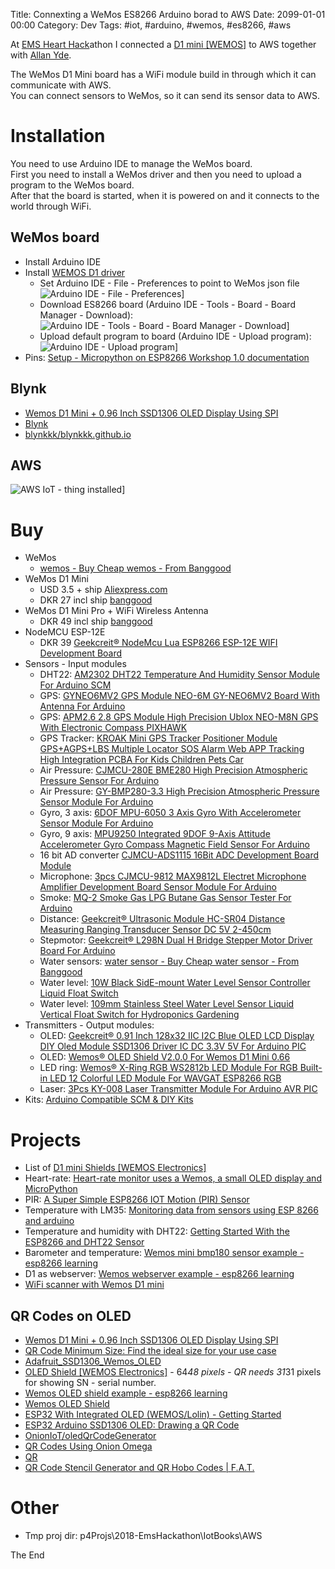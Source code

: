 Title: Connexting a WeMos ES8266 Arduino borad to AWS
Date: 2099-01-01 00:00
Category: Dev
Tags: #iot, #arduino, #wemos, #es8266, #aws

At [EMS Heart Hack](https://ideation-emshearthack.bemyapp.com/#/event)athon I connected a [D1 mini [WEMOS]](https://wiki.wemos.cc/products:d1:d1_mini) to AWS together with [Allan Yde](http://www.inyourmind.world/).  

The WeMos D1 Mini board has a WiFi module build in through which it can communicate with AWS.  
You can connect sensors to WeMos, so it can send its sensor data to AWS.  

# Installation

You need to use Arduino IDE to manage the WeMos board.  
First you need to install a WeMos driver and then you need to upload a program to the WeMos board.  
After that the board is started, when it is powered on and it connects to the world through WiFi.

## WeMos board

* Install Arduino IDE
* Install [WEMOS D1 driver](https://wiki.wemos.cc/tutorials:get_started:get_started_in_arduino#using_boards_manager)
    * Set Arduino IDE - File - Preferences to point to WeMos json file  
    ![Arduino IDE - File - Preferences](img/2018/2018-09-16-hack-arduino1.PNG)]
    * Download ES8266 board (Arduino IDE - Tools - Board - Board Manager - Download):  
    ![Arduino IDE - Tools - Board - Board Manager - Download](img/2018/2018-09-16-hack-arduino2.PNG)]
    * Upload default program to board (Arduino IDE - Upload program):  
    ![Arduino IDE - Upload program](img/2018/2018-09-16-hack-arduino4.PNG)]
* Pins: [Setup - Micropython on ESP8266 Workshop 1.0 documentation](https://micropython-on-wemos-d1-mini.readthedocs.io/en/latest/setup.html#development-board)

## Blynk

* [Wemos D1 Mini + 0.96 Inch SSD1306 OLED Display Using SPI](https://www.instructables.com/id/Wemos-D1-Mini-096-SSD1306-OLED-Display-Using-SPI/)
* [Blynk](https://docs.blynk.cc/)
* [blynkkk/blynkkk.github.io](https://github.com/blynkkk/blynkkk.github.io)

## AWS

![AWS IoT - thing installed](img/2018/2018-09-16-hack-arduino5.PNG)]


# Buy

* WeMos
    * [wemos - Buy Cheap wemos - From Banggood](https://www.banggood.com/search/wemos.html)
* WeMos D1 Mini
    * USD 3.5 + ship [Aliexpress.com](https://www.aliexpress.com/store/product/D1-mini-Mini-NodeMcu-4M-bytes-Lua-WIFI-Internet-of-Things-development-board-based-ESP8266/1331105_32529101036.html)
    * DKR 27 incl ship [banggood](https://www.banggood.com/Wemos-D1-Mini-V3_0_0-WIFI-Internet-Of-Things-Development-Board-Based-ESP8266-4MB-p-1264245.html?rmmds=category)
* WeMos D1 Mini Pro + WiFi Wireless Antenna
    * DKR 49 incl ship [banggood](https://www.banggood.com/WeMos-D1-Mini-Pro-16-Module-ESP8266-Series-WiFi-Wireless-Antenna-p-1144951.html?rmmds=category)
* NodeMCU ESP-12E
    * DKR 39 [Geekcreit® NodeMcu Lua ESP8266 ESP-12E WIFI Development Board](https://www.banggood.com/Geekcreit-Doit-NodeMcu-Lua-ESP8266-ESP-12E-WIFI-Development-Board-p-985891.html?rmmds=detail-top-buytogether-auto)
* Sensors - Input modules
    * DHT22: [AM2302 DHT22 Temperature And Humidity Sensor Module For Arduino SCM](https://www.banggood.com/AM2302-DHT22-Temperature-And-Humidity-Sensor-Module-For-Arduino-SCM-p-937403.html?rmmds=category)
    * GPS: [GYNEO6MV2 GPS Module NEO-6M GY-NEO6MV2 Board With Antenna For Arduino](https://www.banggood.com/GYNEO6MV2-GPS-Module-NEO-6M-GY-NEO6MV2-Board-With-Antenna-For-Arduino-p-1196661.html?rmmds=search)
    * GPS: [APM2.6 2.8 GPS Module High Precision Ublox NEO-M8N GPS With Electronic Compass PIXHAWK](https://www.banggood.com/APM2_6-2_8-GPS-Module-High-Precision-Ublox-NEO-M8N-GPS-With-Electronic-Compass-PIXHAWK-p-1240362.html?rmmds=category)
    * GPS Tracker: [KROAK Mini GPS Tracker Positioner Module GPS+AGPS+LBS Multiple Locator SOS Alarm Web APP Tracking High Integration PCBA For Kids Children Pets Car](https://www.banggood.com/KROAK-Mini-GPS-Tracker-Positioner-Module-GPSAGPSLBS-Multiple-Locator-SOS-Alarm-Web-APP-Tracking-p-1245615.html?rmmds=search)
    * Air Pressure: [CJMCU-280E BME280 High Precision Atmospheric Pressure Sensor For Arduino](https://www.banggood.com/CJMCU-280E-BME280-High-Precision-Atmospheric-Pressure-Sensor-For-Arduino-p-1103115.html?rmmds=category)
    * Air Pressure: [GY-BMP280-3.3 High Precision Atmospheric Pressure Sensor Module For Arduino](https://www.banggood.com/GY-BMP280-3_3-High-Precision-Atmospheric-Pressure-Sensor-Module-For-Arduino-p-1111135.html?rmmds=detail-top-buytogether-auto)
    * Gyro, 3 axis: [6DOF MPU-6050 3 Axis Gyro With Accelerometer Sensor Module For Arduino](https://www.banggood.com/6DOF-MPU-6050-3-Axis-Gyro-With-Accelerometer-Sensor-Module-For-Arduino-p-80862.html?rmmds=category)
    * Gyro, 9 axis: [MPU9250 Integrated 9DOF 9-Axis Attitude Accelerometer Gyro Compass Magnetic Field Sensor For Arduino](https://www.banggood.com/MPU9250-Integrated-9DOF-9-Axis-Attitude-Accelerometer-Gyro-Compass-Magnetic-Field-Sensor-For-Arduino-p-1101005.html?rmmds=detail-top-buytogether-auto)
    * 16 bit AD converter [CJMCU-ADS1115 16Bit ADC Development Board Module](https://www.banggood.com/CJMCU-ADS1115-16Bit-ADC-Development-Board-Module-p-986645.html?rmmds=detail-top-buytogether-auto)
    * Microphone: [3pcs CJMCU-9812 MAX9812L Electret Microphone Amplifier Development Board Sensor Module For Arduino](https://www.banggood.com/3pcs-CJMCU-9812-MAX9812L-Electret-Microphone-Amplifier-Development-Board-Sensor-Module-For-Arduino-p-1105009.html?rmmds=detail-left-hotproducts__8)
    * Smoke: [MQ-2 Smoke Gas LPG Butane Gas Sensor Tester For Arduino](https://www.banggood.com/MQ2-Smoke-Gas-LPG-Butane-Gas-Sensor-Tester-For-Arduino-p-1144079.html?rmmds=detail-left-hotproducts__3)
    * Distance: [Geekcreit&reg; Ultrasonic Module HC-SR04 Distance Measuring Ranging Transducer Sensor DC 5V 2-450cm](https://www.banggood.com/Wholesale-Geekcreit-Ultrasonic-Module-HC-SR04-Distance-Measuring-Ranging-Transducer-Sensor-DC-5V-2-450cm-p-40313.html?rmmds=detail-top-buytogether-auto)
    * Stepmotor: [Geekcreit&reg; L298N Dual H Bridge Stepper Motor Driver Board For Arduino](https://www.banggood.com/Wholesale-Dual-H-Bridge-DC-Stepper-Motor-Drive-Controller-Board-Module-Arduino-L298N-p-42826.html?rmmds=detail-top-buytogether-auto)
    * Water sensors: [water sensor - Buy Cheap water sensor - From Banggood](https://www.banggood.com/search/water-sensor/0-0-0-1-3-44-0-price-0-0_p-1.html?sortType=asc)
    * Water level: [10W Black SidE-mount Water Level Sensor Controller Liquid Float Switch](https://www.banggood.com/10W-Black-Side-Mount-Water-Level-Sensor-Controller-Liquid-Float-Switch-p-961256.html?rmmds=detail-left-hotproducts__4)
    * Water level: [109mm Stainless Steel Water Level Sensor Liquid Vertical Float Switch for Hydroponics Gardening](https://www.banggood.com/109mm-Stainless-Steel-Water-Level-Sensor-Liquid-Vertical-Float-Switch-for-Hydroponics-Gardening-p-1171139.html?rmmds=search)
* Transmitters - Output modules:
    * OLED: [Geekcreit® 0.91 Inch 128x32 IIC I2C Blue OLED LCD Display DIY Oled Module SSD1306 Driver IC DC 3.3V 5V For Arduino PIC](https://www.banggood.com/0_91-Inch-128x32-IIC-I2C-Blue-OLED-LCD-Display-DIY-Oled-Module-SSD1306-Driver-IC-DC-3_3V-5V-p-1140506.html?rmmds=category)
    * OLED: [Wemos® OLED Shield V2.0.0 For Wemos D1 Mini 0.66](https://www.banggood.com/Wemos-OLED-Shield-V2_0_0-For-Wemos-D1-Mini-0_66-Inch-64X48-IIC-I2C-Two-Button-p-1267299.html?rmmds=detail-bottom-alsobought__4)
    * LED ring: [Wemos® X-Ring RGB WS2812b LED Module For RGB Built-in LED 12 Colorful LED Module For WAVGAT ESP8266 RGB](https://www.banggood.com/Wemos-X-Ring-RGB-WS2812b-LED-Module-For-RGB-Built-in-LED-12-Colorful-LED-Module-For-WAVGAT-ESP8266-p-1176172.html?rmmds=detail-top-buytogether-auto)
    * Laser: [3Pcs KY-008 Laser Transmitter Module For Arduino AVR PIC](https://www.banggood.com/3Pcs-KY-008-Laser-Transmitter-Module-For-Arduino-AVR-PIC-p-943280.html?rmmds=detail-top-buytogether-auto)
* Kits: [Arduino Compatible SCM & DIY Kits](https://www.banggood.com/Wholesale-Arduino-Compatible-SCM-and-DIY-Kits-c-2153.html)

# Projects

* List of [D1 mini Shields [WEMOS Electronics]](https://wiki.wemos.cc/products:d1_mini_shields)
* Heart-rate: [Heart-rate monitor uses a Wemos, a small OLED display and MicroPython](https://www.recantha.co.uk/blog/?p=18671)
* PIR: [A Super Simple ESP8266 IOT Motion (PIR) Sensor](https://hackaday.com/2018/07/19/a-super-simple-esp8266-iot-motion-sensor/)
* Temperature with LM35: [Monitoring data from sensors using ESP 8266 and arduino](https://medium.com/@angelinmaryjohn/monitoring-data-from-sensors-using-esp-8266-and-arduino-bb9132d88488)
* Temperature and humidity with DHT22: [Getting Started With the ESP8266 and DHT22 Sensor](https://www.losant.com/blog/getting-started-with-the-esp8266-and-dht22-sensor)
* Barometer and temperature: [Wemos mini bmp180 sensor example - esp8266 learning](http://www.esp8266learning.com/wemos-mini-bmp180-sensor-example.php)
* D1 as webserver: [Wemos webserver example - esp8266 learning](http://www.esp8266learning.com/wemos-webserver-example.php)
* [WiFi scanner with Wemos D1 mini](https://blog.robberg.net/wifi-channel-scanner-with-wemos-d1-mini/)

## QR Codes on OLED

* [Wemos D1 Mini + 0.96 Inch SSD1306 OLED Display Using SPI](https://www.instructables.com/id/Wemos-D1-Mini-096-SSD1306-OLED-Display-Using-SPI/)
* [QR Code Minimum Size: Find the ideal size for your use case](https://scanova.io/blog/blog/2015/02/20/qr-code-minimum-size/)
* [Adafruit_SSD1306_Wemos_OLED](https://github.com/stblassitude/Adafruit_SSD1306_Wemos_OLED)
* [OLED Shield [WEMOS Electronics]](https://wiki.wemos.cc/products:d1_mini_shields:oled_shield) - 64*48 pixels - QR needs 31*31 pixels for showing SN - serial number.
* [Wemos OLED shield example - esp8266 learning](http://www.esp8266learning.com/wemos-oled-shield-example.php)
* [Wemos OLED Shield](http://garybake.com/wemos-oled-shield.html)
* [ESP32 With Integrated OLED (WEMOS/Lolin) - Getting Started](https://www.hackster.io/johnnyfrx/esp32-with-integrated-oled-wemos-lolin-getting-started-07ac5d)
* [ESP32 Arduino SSD1306 OLED: Drawing a QR Code](https://techtutorialsx.com/2017/12/16/esp32-arduino-ssd1306-oled-drawing-a-qr-code/)
* [OnionIoT/oledQrCodeGenerator](https://github.com/OnionIoT/oledQrCodeGenerator)
* [QR Codes Using Onion Omega](https://www.hackster.io/22769/qr-codes-using-onion-omega-b326bd)
* [QR](https://www.adafruit.com/qr)
* [QR Code Stencil Generator and QR Hobo Codes | F.A.T.](http://fffff.at/qr-stenciler-and-qr-hobo-codes/)

# Other

* Tmp proj dir: p4Projs\2018-EmsHackathon\IotBooks\AWS

The End